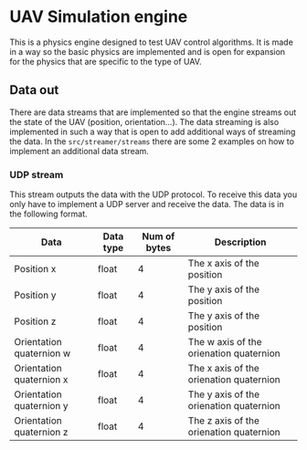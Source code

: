 # UAV Simulation engine
This is a physics engine designed to test UAV control algorithms. It is made in a way so the basic physics are implemented and is open for expansion for the physics that are specific to the type of UAV.

## Data out
There are data streams that are implemented so that the engine streams out the state of the UAV (position, orientation...). The data streaming is also implemented in such a way that is open to add additional ways of streaming the data. In the `src/streamer/streams` there are some 2 examples on how to implement an additional data stream.

### UDP stream
This stream outputs the data with the UDP protocol. To receive this data you only have to implement a UDP server and receive the data. The data is in the following format.

|  Data                     | Data type    | Num of bytes  | Description                | 
| -----------               | ------------ | ------------- | -----------                |
| Position x                | float        | 4             | The x axis of the position |
| Position y                | float        | 4             | The y axis of the position |
| Position z                | float        | 4             | The y axis of the position |
| Orientation quaternion w  | float        | 4             | The w axis of the orienation quaternion |
| Orientation quaternion x  | float        | 4             | The x axis of the orienation quaternion |
| Orientation quaternion y  | float        | 4             | The y axis of the orienation quaternion |
| Orientation quaternion z  | float        | 4             | The z axis of the orienation quaternion |

